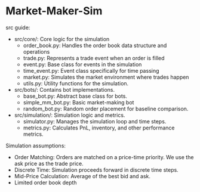 # Market-Maker-Sim
src guide:
- src/core/: Core logic for the simulation
    - order_book.py: Handles the order book data structure and operations 
    - trade.py: Represents a trade event when an order is filled
    - event.py: Base class for events in the simulation
    - time_event.py: Event class specifically for time passing
    - market.py: Simulates the market environment where trades happen
    - utils.py: Utility functions for the simulation.
- src/bots/: Contains bot implementations.
    - base_bot.py: Abstract base class for bots.
    - simple_mm_bot.py: Basic market-making bot
    - random_bot.py: Random order placement for baseline comparison.
- src/simulation/: Simulation logic and metrics.
    - simulator.py: Manages the simulation loop and time steps.
    - metrics.py: Calculates PnL, inventory, and other performance metrics.

Simulation assumptions:
- Order Matching: Orders are matched on a price-time priority. We use the ask price as the trade price. 
- Discrete Time: Simulation proceeds forward in discrete time steps.
- Mid-Price Calculation: Average of the best bid and ask. 
- Limited order book depth